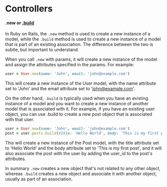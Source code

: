 # Controllers

#### .new or [.build](https://apidock.com/rails/v5.2.3/ActiveRecord/Associations/CollectionProxy/build)

In Ruby on Rails, the `.new` method is used to create a new instance of a model, while the `.build` method is used to create a new instance of a model that is part of an existing association. The difference between the two is subtle, but important to understand.

When you call `.new` with params, it will create a new instance of the model and assign the attributes specified in the params. For example: 

```ruby
user = User.new(name: 'John', email: 'john@example.com')
```
This will create a new instance of the User model, with the name attribute set to 'John' and the email attribute set to 'john@example.com'.

On the other hand, `.build` is typically used when you have an existing instance of a model and you want to create a new instance of another model that is associated with it.
For example, if you have an existing user object, you can use .build to create a new post object that is associated with that user.

```ruby
user = User.new(name: 'John', email: 'john@example.com')
post = user.posts.build(title: 'Hello World', body: 'This is my first post')
```
This will create a new instance of the Post model, with the title attribute set to 'Hello World' and the body attribute set to 'This is my first post', and it will also associate the post with the user by adding the user_id to the post's attributes.

In summary `.new` creates a new object that's not related to any other object, whereas `.build` creates a new object and associate it with another object, usually as part of an association.
